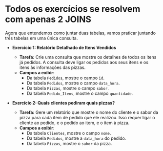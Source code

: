 # Todos os exercícios se resolvem com apenas 2 JOINS

Agora que entendemos como juntar duas tabelas, vamos praticar juntando três tabelas em uma única consulta.

  * **Exercício 1: Relatório Detalhado de Itens Vendidos**

      * **Tarefa:** Crie uma consulta que mostre os detalhes de todos os itens já pedidos. A consulta deve ligar os pedidos aos seus itens e os itens às informações das pizzas.
      * **Campos a exibir:**
          * Da tabela `Pedidos`, mostre o campo `id`.
          * Da tabela `Pedidos`, mostre o campo `data_hora`.
          * Da tabela `Pizzas`, mostre o campo `sabor`.
          * Da tabela `Pedido_Itens`, mostre o campo `quantidade`.


  * **Exercício 2: Quais clientes pediram quais pizzas?**

      * **Tarefa:** Gere um relatório que mostre o nome do cliente e o sabor da pizza para cada item de pedido que ele realizou. Isso requer ligar o cliente ao pedido, e o pedido ao item, e o item à pizza.
      * **Campos a exibir:**
          * Da tabela `Clientes`, mostre o campo `nome`.
          * Da tabela `Pedidos`, mostre a `data_hora` do pedido.
          * Da tabela `Pizzas`, mostre o `sabor` da pizza.
